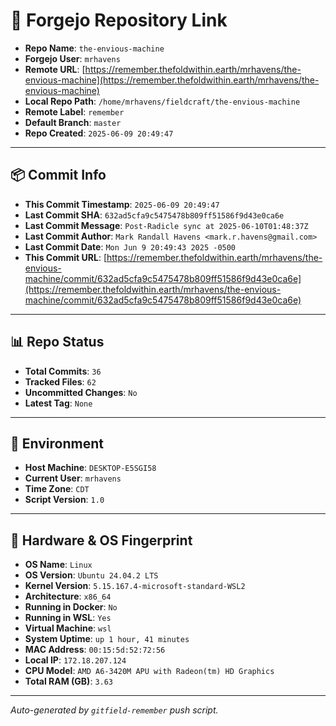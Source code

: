 # 🔗 Forgejo Repository Link

- **Repo Name**: `the-envious-machine`
- **Forgejo User**: `mrhavens`
- **Remote URL**: [https://remember.thefoldwithin.earth/mrhavens/the-envious-machine](https://remember.thefoldwithin.earth/mrhavens/the-envious-machine)
- **Local Repo Path**: `/home/mrhavens/fieldcraft/the-envious-machine`
- **Remote Label**: `remember`
- **Default Branch**: `master`
- **Repo Created**: `2025-06-09 20:49:47`

---

## 📦 Commit Info

- **This Commit Timestamp**: `2025-06-09 20:49:47`
- **Last Commit SHA**: `632ad5cfa9c5475478b809ff51586f9d43e0ca6e`
- **Last Commit Message**: `Post-Radicle sync at 2025-06-10T01:48:37Z`
- **Last Commit Author**: `Mark Randall Havens <mark.r.havens@gmail.com>`
- **Last Commit Date**: `Mon Jun 9 20:49:43 2025 -0500`
- **This Commit URL**: [https://remember.thefoldwithin.earth/mrhavens/the-envious-machine/commit/632ad5cfa9c5475478b809ff51586f9d43e0ca6e](https://remember.thefoldwithin.earth/mrhavens/the-envious-machine/commit/632ad5cfa9c5475478b809ff51586f9d43e0ca6e)

---

## 📊 Repo Status

- **Total Commits**: `36`
- **Tracked Files**: `62`
- **Uncommitted Changes**: `No`
- **Latest Tag**: `None`

---

## 🧭 Environment

- **Host Machine**: `DESKTOP-E5SGI58`
- **Current User**: `mrhavens`
- **Time Zone**: `CDT`
- **Script Version**: `1.0`

---

## 🧬 Hardware & OS Fingerprint

- **OS Name**: `Linux`
- **OS Version**: `Ubuntu 24.04.2 LTS`
- **Kernel Version**: `5.15.167.4-microsoft-standard-WSL2`
- **Architecture**: `x86_64`
- **Running in Docker**: `No`
- **Running in WSL**: `Yes`
- **Virtual Machine**: `wsl`
- **System Uptime**: `up 1 hour, 41 minutes`
- **MAC Address**: `00:15:5d:52:72:56`
- **Local IP**: `172.18.207.124`
- **CPU Model**: `AMD A6-3420M APU with Radeon(tm) HD Graphics`
- **Total RAM (GB)**: `3.63`

---

_Auto-generated by `gitfield-remember` push script._
